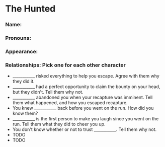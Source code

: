 # The Hunted
### Name:  
### Pronouns:  
### Appearance:  
### Relationships: Pick one for each other character
- ___________ risked everything to help you escape. Agree with them why they did it.
- ___________ had a perfect opportunity to claim the bounty on your head, but they didn't. Tell them why not.
- ___________ abandoned you when your recapture was imminent. Tell them what happened, and how you escaped recapture.
- You knew ___________ back before you went on the run. How did you know them?
- ___________ is the first person to make you laugh since you went on the run. Tell them what they did to cheer you up.
- You don't know whether or not to trust ___________. Tell them why not.
- TODO
- TODO
